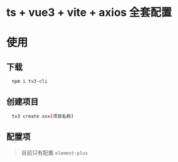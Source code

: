 # ts + vue3 + vite + axios 全套配置
# 使用
## 下载
```sh
  npm i tv3-cli
```
## 创建项目
```sh
  tv3 create xxx(项目名称)
```
## 配置项
> 目前只有配置 `element-plus`


